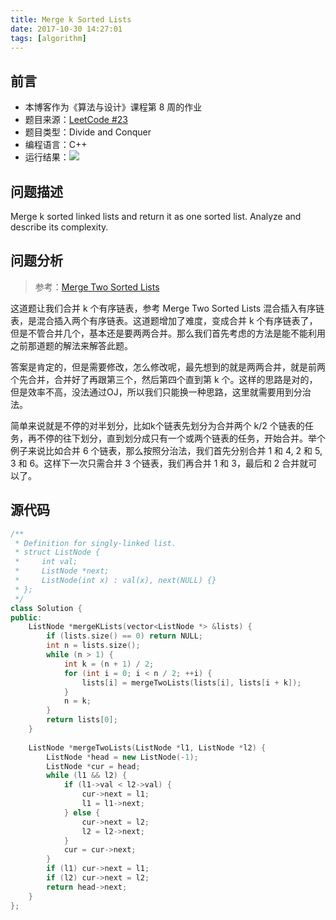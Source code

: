 ```yaml
---
title: Merge k Sorted Lists
date: 2017-10-30 14:27:01
tags: [algorithm]
---
```


## 前言

- 本博客作为《算法与设计》课程第 8 周的作业
- 题目来源：[LeetCode #23](https://leetcode.com/problems/merge-k-sorted-lists)
- 题目类型：Divide and Conquer
- 编程语言：C++
- 运行结果：![](images/result.png)

## 问题描述

Merge k sorted linked lists and return it as one sorted list. Analyze and describe its complexity.

## 问题分析

> 参考：[Merge Two Sorted Lists](https://painterdrown.github.com/algorithm/merge-two-sorted-lists)

这道题让我们合并 k 个有序链表，参考 Merge Two Sorted Lists 混合插入有序链表，是混合插入两个有序链表。这道题增加了难度，变成合并 k 个有序链表了，但是不管合并几个，基本还是要两两合并。那么我们首先考虑的方法是能不能利用之前那道题的解法来解答此题。

答案是肯定的，但是需要修改，怎么修改呢，最先想到的就是两两合并，就是前两个先合并，合并好了再跟第三个，然后第四个直到第 k 个。这样的思路是对的，但是效率不高，没法通过OJ，所以我们只能换一种思路，这里就需要用到分治法。

简单来说就是不停的对半划分，比如k个链表先划分为合并两个 k/2 个链表的任务，再不停的往下划分，直到划分成只有一个或两个链表的任务，开始合并。举个例子来说比如合并 6 个链表，那么按照分治法，我们首先分别合并 1 和 4, 2 和 5, 3 和 6。这样下一次只需合并 3 个链表，我们再合并 1 和 3，最后和 2 合并就可以了。

## 源代码

```C++
/**
 * Definition for singly-linked list.
 * struct ListNode {
 *     int val;
 *     ListNode *next;
 *     ListNode(int x) : val(x), next(NULL) {}
 * };
 */
class Solution {
public:
    ListNode *mergeKLists(vector<ListNode *> &lists) {
        if (lists.size() == 0) return NULL;
        int n = lists.size();
        while (n > 1) {
            int k = (n + 1) / 2;
            for (int i = 0; i < n / 2; ++i) {
                lists[i] = mergeTwoLists(lists[i], lists[i + k]);
            }
            n = k;
        }
        return lists[0];
    }
    
    ListNode *mergeTwoLists(ListNode *l1, ListNode *l2) {
        ListNode *head = new ListNode(-1);
        ListNode *cur = head;
        while (l1 && l2) {
            if (l1->val < l2->val) {
                cur->next = l1;
                l1 = l1->next;
            } else {
                cur->next = l2;
                l2 = l2->next;
            }
            cur = cur->next;
        }
        if (l1) cur->next = l1;
        if (l2) cur->next = l2;
        return head->next;
    }
};
```
